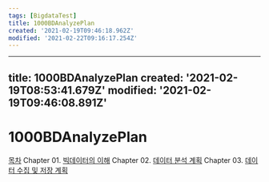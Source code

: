 ```yaml
---
tags: [BigdataTest]
title: 1000BDAnalyzePlan
created: '2021-02-19T09:46:18.962Z'
modified: '2021-02-22T09:16:17.254Z'
---
```


---
title: 1000BDAnalyzePlan
created: '2021-02-19T08:53:41.679Z'
modified: '2021-02-19T09:46:08.891Z'
---

# 1000BDAnalyzePlan

[목차](./0000BDAE.md)
Chapter 01. [빅데이터의 이해](./1100BDUnderstanding.md)
Chapter 02. [데이터 분석 계획](./1200DataAnaylizePlan.md)
Chapter 03. [데이터 수집 및 저장 계획](./1300DataCollectAndStorePlan.md)

